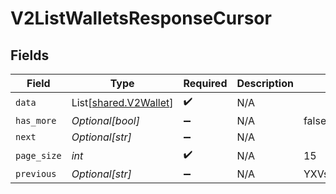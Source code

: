 # V2ListWalletsResponseCursor


## Fields

| Field                                                    | Type                                                     | Required                                                 | Description                                              | Example                                                  |
| -------------------------------------------------------- | -------------------------------------------------------- | -------------------------------------------------------- | -------------------------------------------------------- | -------------------------------------------------------- |
| `data`                                                   | List[[shared.V2Wallet](../../models/shared/v2wallet.md)] | :heavy_check_mark:                                       | N/A                                                      |                                                          |
| `has_more`                                               | *Optional[bool]*                                         | :heavy_minus_sign:                                       | N/A                                                      | false                                                    |
| `next`                                                   | *Optional[str]*                                          | :heavy_minus_sign:                                       | N/A                                                      |                                                          |
| `page_size`                                              | *int*                                                    | :heavy_check_mark:                                       | N/A                                                      | 15                                                       |
| `previous`                                               | *Optional[str]*                                          | :heavy_minus_sign:                                       | N/A                                                      | YXVsdCBhbmQgYSBtYXhpbXVtIG1heF9yZXN1bHRzLol=             |